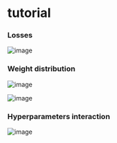 # tutorial



### Losses 


![image](https://user-images.githubusercontent.com/31414731/141222725-8a8b037f-2d25-4829-b4f7-e8b6c4d8e67b.png)


### Weight distribution


![image](https://user-images.githubusercontent.com/31414731/141222818-20d12839-b427-43f1-8c89-aa541229e341.png)

![image](https://user-images.githubusercontent.com/31414731/141222844-e5cb903c-74d0-49cf-81c9-f539eee4b3e2.png)


### Hyperparameters interaction 



![image](https://user-images.githubusercontent.com/31414731/141223000-5f8986b4-d898-46a1-a8f9-db38cb4ae1f2.png)
